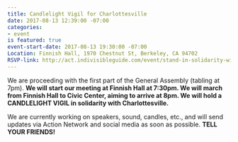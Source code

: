 ```yaml
---
title: Candlelight Vigil for Charlottesville
date: 2017-08-13 12:39:00 -07:00
categories:
- event
is featured: true
event-start-date: 2017-08-13 19:30:00 -07:00
Location: Finnish Hall, 1970 Chestnut St, Berkeley, CA 94702
RSVP-link: http://act.indivisibleguide.com/event/stand-in-solidarity-with-charlottesville/5858/
---
```


We are proceeding with the first part of the General Assembly (tabling at 7pm). **We will start our meeting at Finnish Hall at 7:30pm. We will march from Finnish Hall to Civic Center, aiming to arrive at 8pm. We will hold a CANDLELIGHT VIGIL in solidarity with Charlottesville.**

We are currently working on speakers, sound, candles, etc., and will send updates via Action Network and social media as soon as possible. **TELL YOUR FRIENDS!**